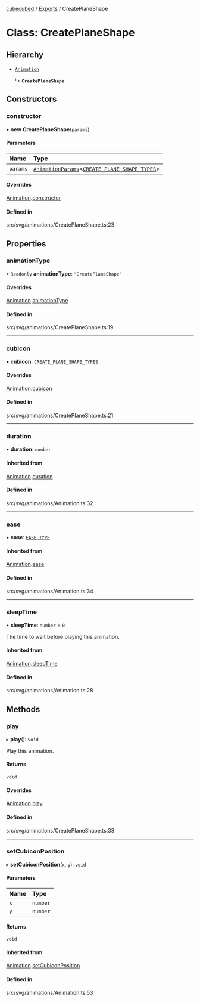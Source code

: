 [cubecubed](/reference/README.md) / [Exports](/reference/modules.md) / CreatePlaneShape

# Class: CreatePlaneShape

## Hierarchy

- [`Animation`](/reference/classes/Animation.md)

  ↳ **`CreatePlaneShape`**

## Constructors

### constructor

• **new CreatePlaneShape**(`params`)

#### Parameters

| Name | Type |
| :------ | :------ |
| `params` | [`AnimationParams`](/reference/interfaces/AnimationParams.md)<[`CREATE_PLANE_SHAPE_TYPES`](/reference/types/CREATE_PLANE_SHAPE_TYPES.md)\> |

#### Overrides

[Animation](/reference/classes/Animation.md).[constructor](/reference/classes/Animation.md#constructor)

#### Defined in

src/svg/animations/CreatePlaneShape.ts:23

## Properties

### animationType

• `Readonly` **animationType**: ``"CreatePlaneShape"``

#### Overrides

[Animation](/reference/classes/Animation.md).[animationType](/reference/classes/Animation.md#animationtype)

#### Defined in

src/svg/animations/CreatePlaneShape.ts:19

___

### cubicon

• **cubicon**: [`CREATE_PLANE_SHAPE_TYPES`](/reference/types/CREATE_PLANE_SHAPE_TYPES.md)

#### Overrides

[Animation](/reference/classes/Animation.md).[cubicon](/reference/classes/Animation.md#cubicon)

#### Defined in

src/svg/animations/CreatePlaneShape.ts:21

___

### duration

• **duration**: `number`

#### Inherited from

[Animation](/reference/classes/Animation.md).[duration](/reference/classes/Animation.md#duration)

#### Defined in

src/svg/animations/Animation.ts:32

___

### ease

• **ease**: [`EASE_TYPE`](/reference/types/EASE_TYPE.md)

#### Inherited from

[Animation](/reference/classes/Animation.md).[ease](/reference/classes/Animation.md#ease)

#### Defined in

src/svg/animations/Animation.ts:34

___

### sleepTime

• **sleepTime**: `number` = `0`

The time to wait before playing this animation.

#### Inherited from

[Animation](/reference/classes/Animation.md).[sleepTime](/reference/classes/Animation.md#sleeptime)

#### Defined in

src/svg/animations/Animation.ts:28

## Methods

### play

▸ **play**(): `void`

Play this animation.

#### Returns

`void`

#### Overrides

[Animation](/reference/classes/Animation.md).[play](/reference/classes/Animation.md#play)

#### Defined in

src/svg/animations/CreatePlaneShape.ts:33

___

### setCubiconPosition

▸ **setCubiconPosition**(`x`, `y`): `void`

#### Parameters

| Name | Type |
| :------ | :------ |
| `x` | `number` |
| `y` | `number` |

#### Returns

`void`

#### Inherited from

[Animation](/reference/classes/Animation.md).[setCubiconPosition](/reference/classes/Animation.md#setcubiconposition)

#### Defined in

src/svg/animations/Animation.ts:53
